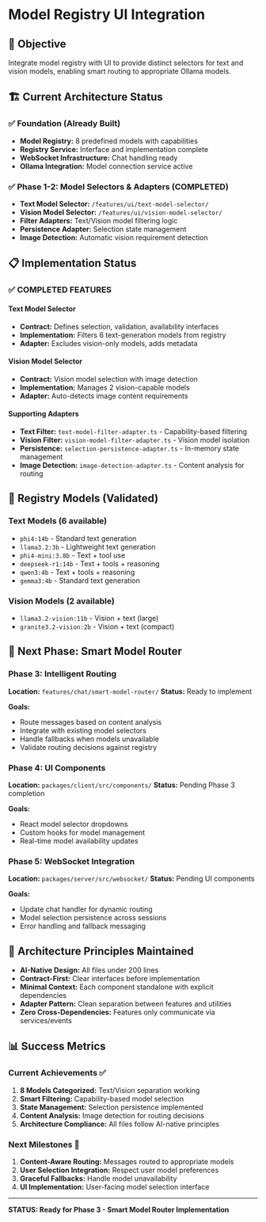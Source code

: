 # Model Registry UI Integration

## 🎯 Objective
Integrate model registry with UI to provide distinct selectors for text and vision models, enabling smart routing to appropriate Ollama models.

## 🏗️ Current Architecture Status

### ✅ Foundation (Already Built)
- **Model Registry:** 8 predefined models with capabilities
- **Registry Service:** Interface and implementation complete
- **WebSocket Infrastructure:** Chat handling ready
- **Ollama Integration:** Model connection service active

### ✅ Phase 1-2: Model Selectors & Adapters (COMPLETED)
- **Text Model Selector:** `/features/ui/text-model-selector/`
- **Vision Model Selector:** `/features/ui/vision-model-selector/` 
- **Filter Adapters:** Text/Vision model filtering logic
- **Persistence Adapter:** Selection state management
- **Image Detection:** Automatic vision requirement detection

## 📋 Implementation Status

### ✅ COMPLETED FEATURES

#### Text Model Selector
- **Contract:** Defines selection, validation, availability interfaces
- **Implementation:** Filters 6 text-generation models from registry
- **Adapter:** Excludes vision-only models, adds metadata

#### Vision Model Selector  
- **Contract:** Vision model selection with image detection
- **Implementation:** Manages 2 vision-capable models
- **Adapter:** Auto-detects image content requirements

#### Supporting Adapters
- **Text Filter:** `text-model-filter-adapter.ts` - Capability-based filtering
- **Vision Filter:** `vision-model-filter-adapter.ts` - Vision model isolation  
- **Persistence:** `selection-persistence-adapter.ts` - In-memory state management
- **Image Detection:** `image-detection-adapter.ts` - Content analysis for routing

## 🎯 Registry Models (Validated)

### Text Models (6 available)
- `phi4:14b` - Standard text generation
- `llama3.2:3b` - Lightweight text generation  
- `phi4-mini:3.8b` - Text + tool use
- `deepseek-r1:14b` - Text + tools + reasoning
- `qwen3:4b` - Text + tools + reasoning
- `gemma3:4b` - Standard text generation

### Vision Models (2 available)
- `llama3.2-vision:11b` - Vision + text (large)
- `granite3.2-vision:2b` - Vision + text (compact)

## 🚀 Next Phase: Smart Model Router

### Phase 3: Intelligent Routing
**Location:** `features/chat/smart-model-router/`
**Status:** Ready to implement

**Goals:**
- Route messages based on content analysis
- Integrate with existing model selectors
- Handle fallbacks when models unavailable
- Validate routing decisions against registry

### Phase 4: UI Components
**Location:** `packages/client/src/components/`
**Status:** Pending Phase 3 completion

**Goals:**
- React model selector dropdowns
- Custom hooks for model management
- Real-time model availability updates

### Phase 5: WebSocket Integration
**Location:** `packages/server/src/websocket/`
**Status:** Pending UI components

**Goals:**
- Update chat handler for dynamic routing
- Model selection persistence across sessions
- Error handling and fallback messaging

## 🔧 Architecture Principles Maintained

- **AI-Native Design:** All files under 200 lines
- **Contract-First:** Clear interfaces before implementation  
- **Minimal Context:** Each component standalone with explicit dependencies
- **Adapter Pattern:** Clean separation between features and utilities
- **Zero Cross-Dependencies:** Features only communicate via services/events

## 📊 Success Metrics

### Current Achievements ✅
1. **8 Models Categorized:** Text/Vision separation working
2. **Smart Filtering:** Capability-based model selection
3. **State Management:** Selection persistence implemented
4. **Content Analysis:** Image detection for routing decisions
5. **Architecture Compliance:** All files follow AI-native principles

### Next Milestones 🎯
1. **Content-Aware Routing:** Messages routed to appropriate models
2. **User Selection Integration:** Respect user model preferences  
3. **Graceful Fallbacks:** Handle model unavailability
4. **UI Implementation:** User-facing model selection interface

---

**STATUS: Ready for Phase 3 - Smart Model Router Implementation**
